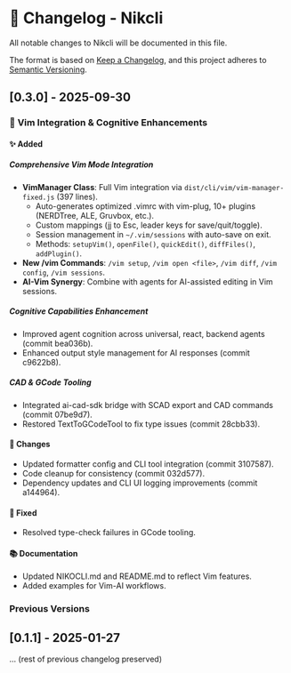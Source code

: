 # 📝 Changelog - Nikcli

All notable changes to Nikcli will be documented in this file.

The format is based on [Keep a Changelog](https://keepachangelog.com/), and this project adheres to [Semantic Versioning](https://semver.org/).

## [0.3.0] - 2025-09-30

### 🚀 **Vim Integration & Cognitive Enhancements**

#### ✨ **Added**

##### **Comprehensive Vim Mode Integration**

- **VimManager Class**: Full Vim integration via `dist/cli/vim/vim-manager-fixed.js` (397 lines).
  - Auto-generates optimized .vimrc with vim-plug, 10+ plugins (NERDTree, ALE, Gruvbox, etc.).
  - Custom mappings (jj to Esc, leader keys for save/quit/toggle).
  - Session management in `~/.vim/sessions` with auto-save on exit.
  - Methods: `setupVim()`, `openFile()`, `quickEdit()`, `diffFiles()`, `addPlugin()`.
- **New /vim Commands**: `/vim setup`, `/vim open <file>`, `/vim diff`, `/vim config`, `/vim sessions`.
- **AI-Vim Synergy**: Combine with agents for AI-assisted editing in Vim sessions.

##### **Cognitive Capabilities Enhancement**

- Improved agent cognition across universal, react, backend agents (commit bea036b).
- Enhanced output style management for AI responses (commit c9622b8).

##### **CAD & GCode Tooling**

- Integrated ai-cad-sdk bridge with SCAD export and CAD commands (commit 07be9d7).
- Restored TextToGCodeTool to fix type issues (commit 28cbb33).

#### 🔧 **Changes**

- Updated formatter config and CLI tool integration (commit 3107587).
- Code cleanup for consistency (commit 032d577).
- Dependency updates and CLI UI logging improvements (commit a144964).

#### 🐛 **Fixed**

- Resolved type-check failures in GCode tooling.

#### 📚 **Documentation**

- Updated NIKOCLI.md and README.md to reflect Vim features.
- Added examples for Vim-AI workflows.

### Previous Versions

## [0.1.1] - 2025-01-27

... (rest of previous changelog preserved)
